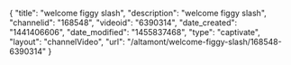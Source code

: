 {
    "title": "welcome figgy slash",
    "description": "welcome figgy slash",
    "channelid": "168548",
    "videoid": "6390314",
    "date_created": "1441406606",
    "date_modified": "1455837468",
    "type": "captivate",
    "layout": "channelVideo",
    "url": "\/altamont\/welcome-figgy-slash\/168548-6390314"
}